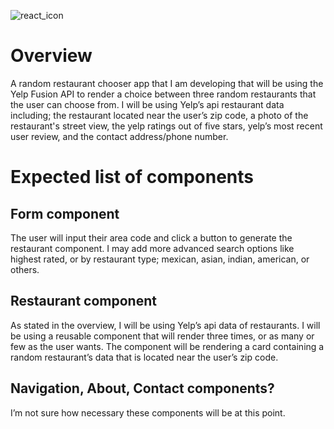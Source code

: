 ![react_icon](https://img.shields.io/badge/Made%20With-ReactNative-red)
# Overview
A random restaurant chooser app that I am developing that will be using the Yelp Fusion API to render a choice between three random restaurants that the user can choose from. I will be using Yelp’s api restaurant data including; the restaurant located near the user’s zip code, a photo of the restaurant's street view, the yelp ratings out of five stars, yelp’s most recent user review, and the contact address/phone number.
# Expected list of components
## Form component
The user will input their area code and click a button to generate the restaurant component. I may add more advanced search options like highest rated, or by restaurant type; mexican, asian, indian, american, or others.
## Restaurant component
As stated in the overview, I will be using Yelp’s api data of restaurants. I will be using a reusable component  that will render three times, or as many or few as the user wants. The component will be rendering a card containing a random restaurant’s data that is located near the user’s zip code.
## Navigation, About, Contact components?
I’m not sure how necessary these components will be at this point.

